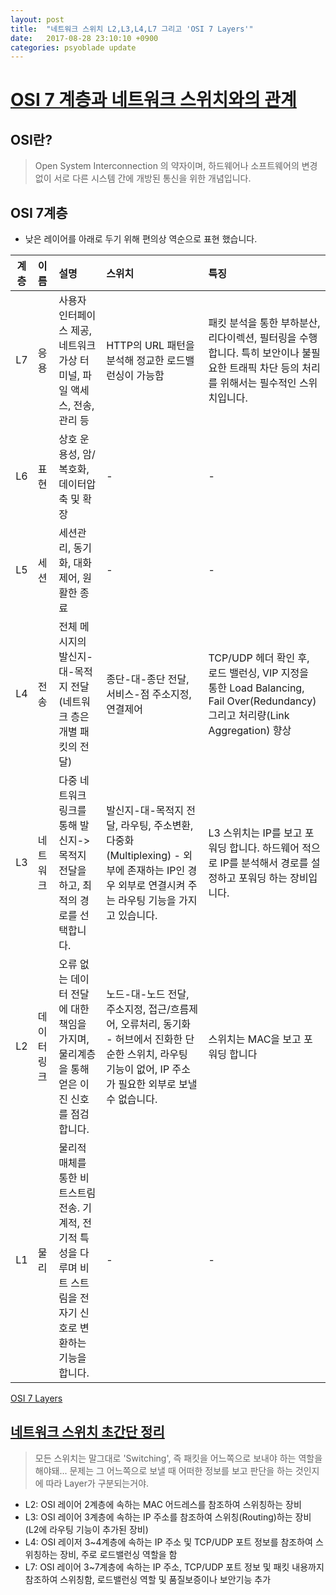 ```yaml
---
layout: post
title:  "네트워크 스위치 L2,L3,L4,L7 그리고 'OSI 7 Layers'"
date:   2017-08-28 23:10:10 +0900
categories: psyoblade update
---
```

# [OSI 7 계층과 네트워크 스위치와의 관계](http://soul0.tistory.com/140)
## OSI란?
> Open System Interconnection 의 약자이며, 하드웨어나 소프트웨어의 변경 없이 서로 다른 시스템 간에 개방된 통신을 위한 개념입니다.


## OSI 7계층
* 낮은 레이어를 아래로 두기 위해 편의상 역순으로 표현 했습니다.

| 계층 | 이름 | 설명 | 스위치 | 특징 |
|:----:|:-----|:-----|:-------|:-----|
| L7 | 응용 | 사용자 인터페이스 제공, 네트워크 가상 터미널, 파일 액세스, 전송, 관리 등 | HTTP의 URL 패턴을 분석해 정교한 로드밸런싱이 가능함 | 패킷 분석을 통한 부하분산, 리다이렉션, 필터링을 수행합니다. 특히 보안이나 불필요한 트래픽 차단 등의 처리를 위해서는 필수적인 스위치입니다. |
| L6 | 표현 | 상호 운용성, 암/복호화, 데이터압축 및 확장 | - | - |
| L5 | 세션 | 세션관리, 동기화, 대화제어, 원활한 종료 | - | - |
| L4 | 전송 | 전체 메시지의 발신지-대-목적지 전달 (네트워크 층은 개별 패킷의 전달) | 종단-대-종단 전달, 서비스-점 주소지정, 연결제어 | TCP/UDP 헤더 확인 후, 로드 밸런싱, VIP 지정을 통한 Load Balancing, Fail Over(Redundancy) 그리고 처리량(Link Aggregation) 향상 |
| L3 | 네트워크 | 다중 네트워크 링크를 통해 발신지->목적지 전달을 하고, 최적의 경로를 선택합니다.  | 발신지-대-목적지 전달, 라우팅, 주소변환, 다중화(Multiplexing) - 외부에 존재하는 IP인 경우 외부로 연결시켜 주는 라우팅 기능을 가지고 있습니다. | L3 스위치는 IP를 보고 포워딩 합니다. 하드웨어 적으로 IP를 분석해서 경로를 설정하고 포워딩 하는 장비입니다. |
| L2 | 데이터링크 | 오류 없는 데이터 전달에 대한 책임을 가지며, 물리계층을 통해 얻은 이진 신호를 점검합니다. | 노드-대-노드 전달, 주소지정, 접근/흐름제어, 오류처리, 동기화 - 허브에서 진화한 단순한 스위치, 라우팅 기능이 없어, IP 주소가 필요한 외부로 보낼 수 없습니다. | 스위치는 MAC을 보고 포워딩 합니다 |
| L1 | 물리 | 물리적 매체를 통한 비트스트림 전송. 기계적, 전기적 특성을 다루며 비트 스트림을 전자기 신호로 변환하는 기능을 합니다. | - | - |

[OSI 7 Layers](images/osi_7_layers.png)

## [네트워크 스위치 초간단 정리](http://defensecurity.tistory.com/9)
> 모든 스위치는 말그대로 'Switching', 즉 패킷을 어느쪽으로 보내야 하는 역할을 해야돼... 문제는 그 어느쪽으로 보낼 때 어떠한 정보를 보고 판단을 하는 것인지에 따라 Layer가 구분되는거야.
* L2: OSI 레이어 2계층에 속하는 MAC 어드레스를 참조하여 스위칭하는 장비
* L3: OSI 레이어 3계층에 속하는 IP 주소를 참조하여 스위칭(Routing)하는 장비 (L2에 라우팅 기능이 추가된 장비)
* L4: OSI 레이저 3~4계층에 속하는 IP 주소 및 TCP/UDP 포트 정보를 참조하여 스위칭하는 장비, 주로 로드밸런싱 역할을 함
* L7: OSI 레이어 3~7계층에 속하는 IP 주소, TCP/UDP 포트 정보 및 패킷 내용까지 참조하여 스위칭함, 로드밸런싱 역할 및 품질보증이나 보안기능 추가

